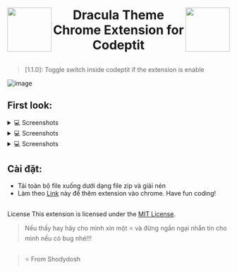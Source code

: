 <div align="center">

 <img align="left" src = "https://media2.giphy.com/media/QssGEmpkyEOhBCb7e1/giphy.gif?cid=ecf05e47a0n3gi1bfqntqmob8g9aid1oyj2wr3ds3mg700bl&rid=giphy.gif" width = 100px height=100px>
 <img align="right" src = "https://media2.giphy.com/media/QssGEmpkyEOhBCb7e1/giphy.gif?cid=ecf05e47a0n3gi1bfqntqmob8g9aid1oyj2wr3ds3mg700bl&rid=giphy.gif" width = 100px height=100px>
  <h1 align="center"> Dracula Theme Chrome Extension for Codeptit </h1>
 </div>
             
##

> [1.1.0]: Toggle switch inside codeptit if the extension is enable

![image](https://user-images.githubusercontent.com/87895460/227594812-46d88f20-9361-4817-93f0-a1dc492e7958.png)


## First look:

<div>
  <details>
     <summary>💻 Screenshots </summary>
    <a href="https://www.youtube.com/watch?v=dQw4w9WgXcQ"><img src="https://user-images.githubusercontent.com/73097560/115834477-dbab4500-a447-11eb-908a-139a6edaec5c.gif"></a>
    <img src = "https://user-images.githubusercontent.com/87895460/227592223-0e861480-74f8-42bf-92a3-66ce1c692313.png" width = 100%>
    <a href="https://www.youtube.com/watch?v=dQw4w9WgXcQ"><img src="https://user-images.githubusercontent.com/73097560/115834477-dbab4500-a447-11eb-908a-139a6edaec5c.gif"></a>
    <img src = "https://user-images.githubusercontent.com/87895460/227591775-aca00b87-e177-4849-9035-df74df7b386a.png" width = 100%>
    <a href="https://www.youtube.com/watch?v=dQw4w9WgXcQ"><img src="https://user-images.githubusercontent.com/73097560/115834477-dbab4500-a447-11eb-908a-139a6edaec5c.gif"></a>
    
  </details>
  <details>
     <summary>💻 Screenshots </summary>
    <a href="https://www.youtube.com/watch?v=dQw4w9WgXcQ"><img src="https://user-images.githubusercontent.com/73097560/115834477-dbab4500-a447-11eb-908a-139a6edaec5c.gif"></a>
    <img src = "https://user-images.githubusercontent.com/87895460/227592001-82e88e5e-4450-4d31-8bed-95fc0adde8d4.png" width = 100%>
    <a href="https://www.youtube.com/watch?v=dQw4w9WgXcQ"><img src="https://user-images.githubusercontent.com/73097560/115834477-dbab4500-a447-11eb-908a-139a6edaec5c.gif"></a>
    <img src = "https://user-images.githubusercontent.com/87895460/227591520-9bd6d1a6-6a57-4f91-a3b6-3dfecd41c781.png" width = 100%>
    <a href="https://www.youtube.com/watch?v=dQw4w9WgXcQ"><img src="https://user-images.githubusercontent.com/73097560/115834477-dbab4500-a447-11eb-908a-139a6edaec5c.gif"></a>
    
  </details>
  <details>
     <summary>💻 Screenshots </summary>
    <a href="https://www.youtube.com/watch?v=dQw4w9WgXcQ"><img src="https://user-images.githubusercontent.com/73097560/115834477-dbab4500-a447-11eb-908a-139a6edaec5c.gif"></a>
    <img src = "https://user-images.githubusercontent.com/87895460/227591321-5cd4a85c-c6b3-4bb8-a0d7-ddb279999bfe.png" width = 100%>
    <a href="https://www.youtube.com/watch?v=dQw4w9WgXcQ"><img src="https://user-images.githubusercontent.com/73097560/115834477-dbab4500-a447-11eb-908a-139a6edaec5c.gif"></a>
    <img src = "https://user-images.githubusercontent.com/87895460/227590634-99804239-9f73-4a78-863b-24c327b19bb1.png" width = 100%>
    <a href="https://www.youtube.com/watch?v=dQw4w9WgXcQ"><img src="https://user-images.githubusercontent.com/73097560/115834477-dbab4500-a447-11eb-908a-139a6edaec5c.gif"></a>
    
    
  </details>
</div>


## Cài đặt:

* Tải toàn bộ file xuống dưới dạng file zip và giải nén
* Làm theo [Link](https://webkul.com/blog/how-to-install-the-unpacked-extension-in-chrome/) này để thêm extension vào chrome. Have fun coding!

 ##
 
License
This extension is licensed under the [MIT License](https://github.com/git/git-scm.com/blob/main/MIT-LICENSE.txt).
>Nếu thấy hay hãy cho mình xin một ⭐️ và đừng ngần ngại nhắn tin cho mình nếu có bug nhé!!!

##
> ⭐️ From Shodydosh
